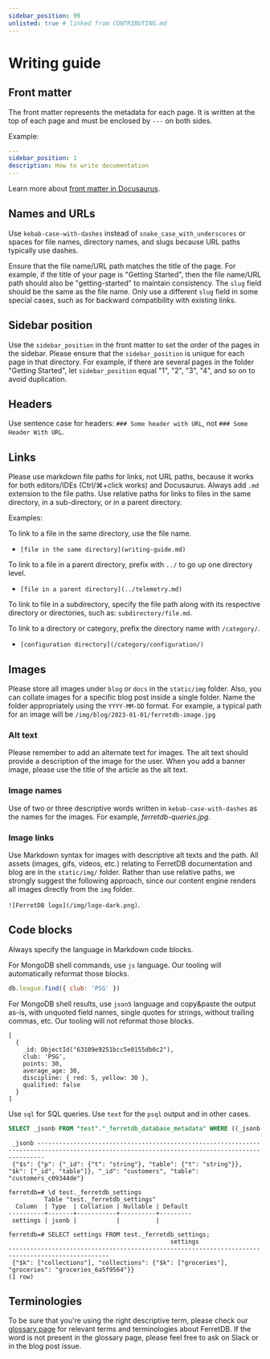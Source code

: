 ```yaml
---
sidebar_position: 99
unlisted: true # linked from CONTRIBUTING.md
---
```


# Writing guide

## Front matter

The front matter represents the metadata for each page.
It is written at the top of each page and must be enclosed by `---` on both sides.

Example:

```yaml
---
sidebar_position: 1
description: How to write documentation
---
```

Learn more about [front matter in Docusaurus](https://docusaurus.io/docs/api/plugins/@docusaurus/plugin-content-docs#markdown-front-matter).

## Names and URLs

Use `kebab-case-with-dashes` instead of `snake_case_with_underscores` or spaces
for file names, directory names, and slugs because URL paths typically use dashes.

Ensure that the file name/URL path matches the title of the page.
For example, if the title of your page is "Getting Started", then the file name/URL path should also be "getting-started" to maintain consistency.
The `slug` field should be the same as the file name.
Only use a different `slug` field in some special cases, such as for backward compatibility with existing links.

## Sidebar position

Use the `sidebar_position` in the front matter to set the order of the pages in the sidebar.
Please ensure that the `sidebar_position` is unique for each page in that directory.
For example, if there are several pages in the folder "Getting Started", let `sidebar_position` equal "1", "2", "3", "4", and so on to avoid duplication.

## Headers

Use sentence case for headers: `### Some header with URL`, not `### Some Header With URL`.

## Links

Please use markdown file paths for links, not URL paths,
because it works for both editors/IDEs (Ctrl/⌘+click works) and Docusaurus.
Always add `.md` extension to the file paths.
Use relative paths for links to files in the same directory, in a sub-directory, or in a parent directory.

Examples:

To link to a file in the same directory, use the file name.

- `[file in the same directory](writing-guide.md)`

To link to a file in a parent directory, prefix with `../` to go up one directory level.

- `[file in a parent directory](../telemetry.md)`

To link to file in a subdirectory, specify the file path along with its respective directory or directories, such as: `subdirectory/file.md`.

To link to a directory or category, prefix the directory name with `/category/`.

- `[configuration directory](/category/configuration/)`

## Images

Please store all images under `blog` or `docs` in the `static/img` folder.
Also, you can collate images for a specific blog post inside a single folder.
Name the folder appropriately using the `YYYY-MM-DD` format.
For example, a typical path for an image will be `/img/blog/2023-01-01/ferretdb-image.jpg`

### Alt text

Please remember to add an alternate text for images.
The alt text should provide a description of the image for the user.
When you add a banner image, please use the title of the article as the alt text.

### Image names

Use of two or three descriptive words written in `kebab-case-with-dashes` as the names for the images.
For example, _ferretdb-queries.jpg_.

### Image links

Use Markdown syntax for images with descriptive alt texts and the path.
All assets (images, gifs, videos, etc.) relating to FerretDB documentation and blog are in the `static/img/` folder.
Rather than use relative paths, we strongly suggest the following approach, since our content engine renders all images directly from the `img` folder.

`![FerretDB logo](/img/logo-dark.png)`.

## Code blocks

Always specify the language in Markdown code blocks.

For MongoDB shell commands, use `js` language.
Our tooling will automatically reformat those blocks.

```js
db.league.find({ club: 'PSG' })
```

For MongoDB shell results, use `json5` language and copy&paste the output as-is,
with unquoted field names, single quotes for strings, without trailing commas, etc.
Our tooling will not reformat those blocks.

```json5
[
  {
    _id: ObjectId("63109e9251bcc5e0155db0c2"),
    club: 'PSG',
    points: 30,
    average_age: 30,
    discipline: { red: 5, yellow: 30 },
    qualified: false
  }
]
```

Use `sql` for SQL queries.
Use `text` for the `psql` output and in other cases.

```sql
SELECT _jsonb FROM "test"."_ferretdb_database_metadata" WHERE ((_jsonb->'_id')::jsonb = '"customers"');
```

```text
 _jsonb ----------------------------------------------------------------------------------------------------------------------------------------------
 {"$s": {"p": {"_id": {"t": "string"}, "table": {"t": "string"}}, "$k": ["_id", "table"]}, "_id": "customers", "table": "customers_c09344de"}
```

```text
ferretdb=# \d test._ferretdb_settings
          Table "test._ferretdb_settings"
  Column  | Type  | Collation | Nullable | Default
----------+-------+-----------+----------+---------
 settings | jsonb |           |          |

ferretdb=# SELECT settings FROM test._ferretdb_settings;
                                             settings
--------------------------------------------------------------------------------------------------
 {"$k": ["collections"], "collections": {"$k": ["groceries"], "groceries": "groceries_6a5f9564"}}
(1 row)
```

## Terminologies

To be sure that you're using the right descriptive term, please check our [glossary page](../reference/glossary.md) for relevant terms and terminologies about FerretDB.
If the word is not present in the glossary page, please feel free to ask on Slack or in the blog post issue.
